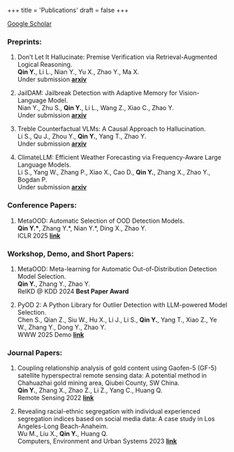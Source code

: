 +++
title = 'Publications'
draft = false
+++

[Google Scholar](https://scholar.google.com/citations?user=byAHud4AAAAJ&hl=en)

### Preprints:
1. Don’t Let It Hallucinate: Premise Verification via Retrieval-Augmented Logical Reasoning.\
__Qin Y.__, Li L., Nian Y., Yu X., Zhao Y., Ma X.\
Under submission [__arxiv__](https://arxiv.org/abs/2504.06438) 

2. JailDAM: Jailbreak Detection with Adaptive Memory for Vision-Language Model.\
Nian Y., Zhu S., __Qin Y.__, Li L., Wang Z., Xiao C., Zhao Y.\
Under submission [__arxiv__](https://arxiv.org/abs/2504.03770)

3. Treble Counterfactual VLMs: A Causal Approach to Hallucination.\
Li S., Qu J., Zhou Y., __Qin Y.__, Yang T., Zhao Y.\
Under submission [__arxiv__](https://arxiv.org/abs/2503.06169)

4. ClimateLLM: Efficient Weather Forecasting via Frequency-Aware Large Language Models.\
Li S., Yang W., Zhang P., Xiao X., Cao D., __Qin Y.__, Zhang X., Zhao Y., Bogdan P.\
Under submission [__arxiv__](https://arxiv.org/abs/2502.11059)

### Conference Papers:
<!-- ### Preprints -->
1. MetaOOD: Automatic Selection of OOD Detection Models.\
__Qin Y.\*__, Zhang Y.\*, Nian Y.\*, Ding X., Zhao Y.\
ICLR 2025 [__link__](http://arxiv.org/abs/2410.03074)

### Workshop, Demo, and Short Papers:
1. MetaOOD: Meta-learning for Automatic Out-of-Distribution Detection Model Selection.\
__Qin Y.__, Zhang Y., Zhao Y.\
RelKD @ KDD 2024
__Best Paper Award__

2. PyOD 2: A Python Library for Outlier Detection with LLM-powered Model Selection.\
Chen S., Qian Z., Siu W., Hu X., Li J., Li S., __Qin Y.__, Yang T., Xiao Z., Ye W., Zhang Y., Dong Y., Zhao Y.\
WWW 2025 Demo [__link__](https://www.arxiv.org/abs/2412.12154)

### Journal Papers:
1. Coupling relationship analysis of gold content using Gaofen-5 (GF-5) satellite hyperspectral remote sensing data: A potential method in Chahuazhai gold mining area, Qiubei County, SW China.\
 __Qin Y.__, Zhang X., Zhao Z., Li Z., Yang C., Huang Q.\
Remote Sensing 2022 [__link__](https://doi.org/10.3390/rs14010109)

2. Revealing racial-ethnic segregation with individual experienced segregation indices based on social media data: A case study in Los Angeles-Long Beach-Anaheim.\
Wu M., Liu X., __Qin Y.__, Huang Q.\
Computers, Environment and Urban Systems 2023 [__link__](https://www.sciencedirect.com/science/article/abs/pii/S0198971523000716)

<!-- ### 2022
- __Qin Y.__, Zhang X., Zhao Z., Li Z., Yang C., Huang Q., 2021. Coupling relationship analysis of gold content using Gaofen-5 (GF-5) satellite hyperspectral remote sensing data: A potential method in Chahuazhai gold mining area, Qiubei County, SW China. _Remote Sensing_. 2022, 14, 109. https://doi.org/10.3390/rs14010109

- Wu M., __Qin Y.__, Huang Q., 2021. People-based Segregation Indices: Measuring Segregation with Individual’s Activity Space and Demographics in U.S. 50 Largest Cities Using Social Media. _The John Odland student paper competition through the Spatial Analysis and Modeling specialty group of the AAG annual meeting_.

- Kiesling K., __Qin Y.__, Wilson P.. Effect of Weight Window Isosurface Geometry Features on Monte Carlo Variance Reduction Performance. _To Be Submitted in 2022_ -->
